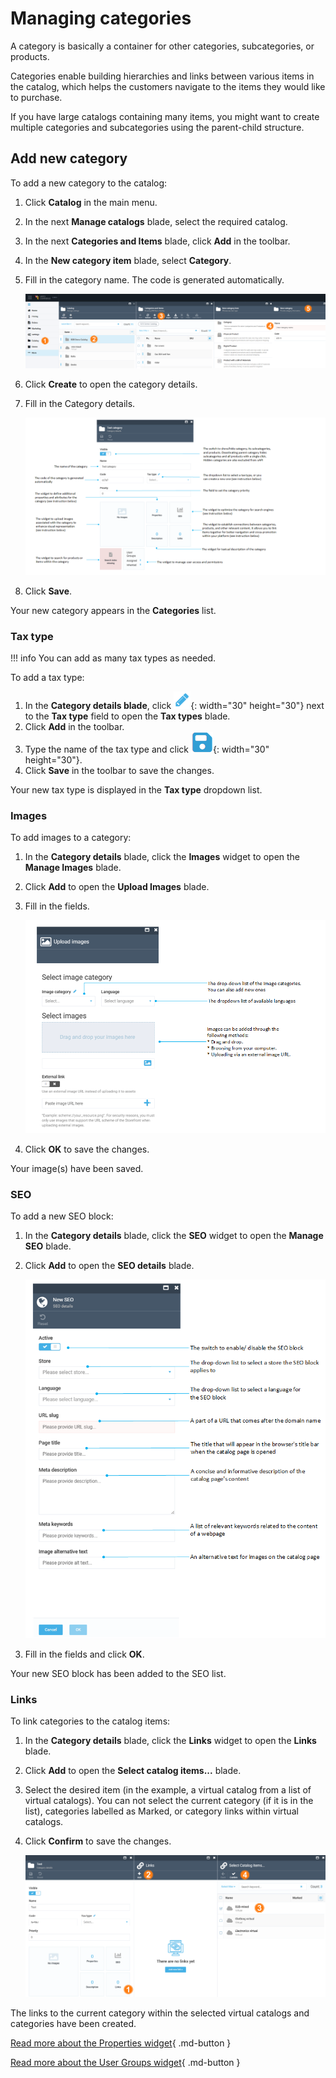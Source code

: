 # Managing categories

A category is basically a container for other categories, subcategories, or products.

Categories enable building hierarchies and links between various items in the catalog, which helps the customers navigate to the items they would like to purchase.

If you have large catalogs containing many items, you might want to create multiple categories and subcategories using the parent-child structure.

## Add new category

To add a new category to the catalog:

1. Click **Catalog** in the main menu.
1. In the next **Manage catalogs** blade, select the required catalog.
1. In the next **Categories and Items** blade, click **Add** in the toolbar.
1. In the **New category item** blade, select **Category**.  
1. Fill in the category name. The code is generated automatically.

    ![New Category Item](media/add-new-category-path.png)

1. Click **Create** to open the category details.
1. Fill in the Category details. 

    ![New Category Item](media/new-category-blade.png)

1. Click **Save**. 

Your new category appears in the **Categories** list.

### Tax type

!!! info
	You can add as many tax types as needed. 

To add a tax type:

1. In the **Category details blade**, click ![pencil](media/pencil.png){: width="30" height="30"} next to the **Tax type** field to open the **Tax types** blade.
1. Click **Add** in the toolbar.
1. Type the name of the tax type and click ![Save](media/save.png){: width="30" height="30"}. 
1. Click **Save** in the toolbar to save the changes.

Your new tax type is displayed in the **Tax type** dropdown list.

### Images

To add images to a category:

1. In the **Category details** blade, click the **Images** widget to open the **Manage Images** blade.
1. Click **Add** to open the **Upload Images** blade.
1. Fill in the fields.

    ![new image blade](media/new-image-blade.png)

1. Click **OK** to save the changes.

Your image(s) have been saved. 

### SEO 

To add a new SEO block:

1. In the **Category details** blade, click the **SEO** widget to open the **Manage SEO** blade.
1. Click **Add** to open the **SEO details** blade.
    
    ![New SEO](media/screen-add-new-seo.png)
 
1. Fill in the fields and click **OK**. 

Your new SEO block has been added to the SEO list.  

### Links

To link categories to the catalog items:

1. In the **Category details** blade, click the **Links** widget to open the **Links** blade.
1. Click **Add** to open the **Select catalog items...** blade.
1. Select the desired item (in the example, a virtual catalog from a list of virtual catalogs). You can not select the current category (if it is in the list), categories labelled as Marked, or category links within virtual catalogs.
1. Click **Confirm** to save the changes.

    ![Category links](media/screen-category-links.png)

The links to the current category within the selected virtual catalogs and categories have been created.

[Read more about the Properties widget](managing-properties.md){ .md-button }

[Read more about the User Groups widget](../catalog-personalization/user-groups.md){ .md-button }